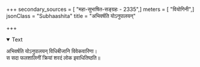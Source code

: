 +++
secondary_sources = [ "महा-सुभाषित-सङ्ग्रहः - 2335",]
meters = [ "वियोगिनी",]
jsonClass = "Subhaashita"
title = "अभिवर्षति योऽनुपालयन्"

+++

<details open><summary>Text</summary>

अभिवर्षति योऽनुपालयन् विधिबीजानि विवेकवारिणा।  
स सदा फलशालिनीं क्रियां शरदं लोक इवाधितिष्ठति॥
</details>

